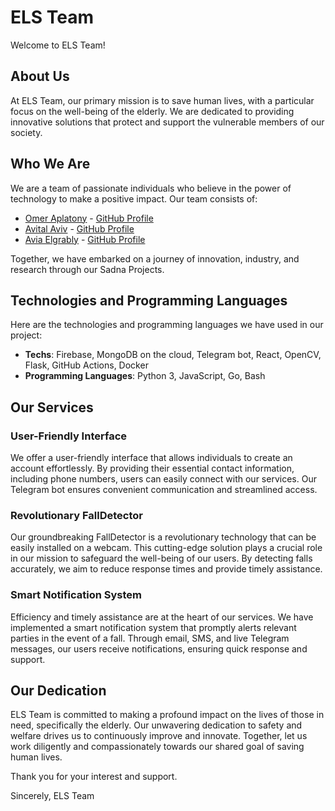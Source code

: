 # ELS Team

Welcome to ELS Team!

## About Us

At ELS Team, our primary mission is to save human lives, with a particular focus on the well-being of the elderly. We are dedicated to providing innovative solutions that protect and support the vulnerable members of our society.

## Who We Are

We are a team of passionate individuals who believe in the power of technology to make a positive impact. Our team consists of:

- [Omer Aplatony](https://www.linkedin.com/in/omer-aplatony/) - [GitHub Profile](https://github.com/omerap12)
- [Avital Aviv](https://www.linkedin.com/in/avital-aviv-a778b01b2/) - [GitHub Profile](https://github.com/AvitalAviv)
- [Avia Elgrably](https://www.linkedin.com/in/aviya-elgrably-09a81221a/) - [GitHub Profile](https://github.com/aviya80)

Together, we have embarked on a journey of innovation, industry, and research through our Sadna Projects.

## Technologies and Programming Languages

Here are the technologies and programming languages we have used in our project:

- **Techs**: Firebase, MongoDB on the cloud, Telegram bot, React, OpenCV, Flask, GitHub Actions, Docker
- **Programming Languages**: Python 3, JavaScript, Go, Bash

## Our Services

### User-Friendly Interface

We offer a user-friendly interface that allows individuals to create an account effortlessly. By providing their essential contact information, including phone numbers, users can easily connect with our services. Our Telegram bot ensures convenient communication and streamlined access.

### Revolutionary FallDetector

Our groundbreaking FallDetector is a revolutionary technology that can be easily installed on a webcam. This cutting-edge solution plays a crucial role in our mission to safeguard the well-being of our users. By detecting falls accurately, we aim to reduce response times and provide timely assistance.

### Smart Notification System

Efficiency and timely assistance are at the heart of our services. We have implemented a smart notification system that promptly alerts relevant parties in the event of a fall. Through email, SMS, and live Telegram messages, our users receive notifications, ensuring quick response and support.

## Our Dedication

ELS Team is committed to making a profound impact on the lives of those in need, specifically the elderly. Our unwavering dedication to safety and welfare drives us to continuously improve and innovate. Together, let us work diligently and compassionately towards our shared goal of saving human lives.

Thank you for your interest and support.

Sincerely,
ELS Team

